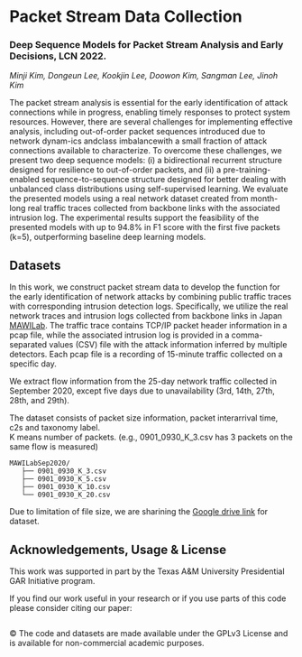 # Packet Stream Data Collection

### Deep Sequence Models for Packet Stream Analysis and Early Decisions, LCN 2022.
*Minji Kim, Dongeun Lee, Kookjin Lee, Doowon Kim, Sangman Lee, Jinoh Kim*  

The packet stream analysis is essential for the early identification of attack connections while in progress, enabling timely responses to protect system resources. However, there are several challenges for implementing effective analysis, including out-of-order packet sequences introduced due to network dynam-ics andclass imbalancewith a small fraction of attack connections available to characterize. To overcome these challenges, we present two deep sequence models: (i) a bidirectional recurrent structure designed for resilience to out-of-order packets, and (ii) a pre-training-enabled sequence-to-sequence structure designed for better dealing with unbalanced class distributions using self-supervised learning. We evaluate the presented models using a real network dataset created from month-long real traffic traces collected from backbone links with the associated intrusion log. The experimental results support the feasibility of the presented models with up to 94.8% in F1 score with the first five packets (k=5), outperforming baseline deep learning models.

## Datasets

In this work, we construct packet stream data to develop the function for the early identification of network attacks by combining public traffic traces with corresponding intrusion detection logs. Specifically, we utilize the real network traces and intrusion logs collected from backbone links in Japan [MAWILab](http://www.fukuda-lab.org/mawilab/). The traffic trace contains TCP/IP packet header information in a pcap file, while the associated intrusion log is provided in a comma-separated values (CSV) file with the attack information inferred by multiple detectors. Each pcap file is a recording of 15-minute traffic collected on a specific day.  

We extract flow information from the 25-day network traffic collected in September 2020, except five days due to unavailability (3rd, 14th, 27th, 28th, and 29th).  

The dataset consists of packet size information, packet interarrival time, c2s and taxonomy label.  
K means number of packets. (e.g., 0901_0930_K_3.csv has 3 packets on the same flow is measured)

```
MAWILabSep2020/
   ├── 0901_0930_K_3.csv
   ├── 0901_0930_K_5.csv
   ├── 0901_0930_K_10.csv
   └── 0901_0930_K_20.csv
```
Due to limitation of file size, we are sharining the [Google drive link](https://drive.google.com/drive/folders/1iLoW97uCg3tirV0MdnYxqo9CveHMXmYW?usp=sharing
) for dataset.


## Acknowledgements, Usage & License

This work was supported in part by the Texas A&M University Presidential GAR Initiative program. 

If you find our work useful in your research or if you use parts of this code please consider citing our paper:
```
```

© The code and datasets are made available under the GPLv3 License and is available for non-commercial academic purposes.



